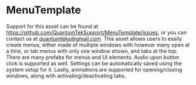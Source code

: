 # MenuTemplate
Support for this asset can be found at https://github.com/QuantumTekSupport/MenuTemplate/issues, or you can contact us at quantumteks@gmail.com. This asset allows users to easily create menus, either made of multiple windows with however many open at a time, or tab menus with only one window shown, and tabs at the top. There are many prefabs for menus and UI elements. Audio upon button click is supported as well. Settings can be automatically saved using the system setup for it. Lastly, animations are supported for opening/closing windows, along with activating/deactivating tabs.
